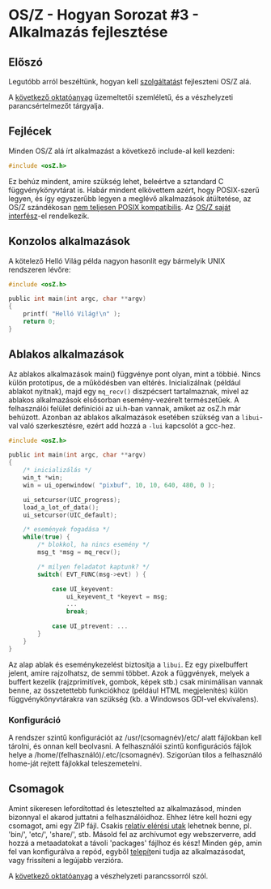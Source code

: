 OS/Z - Hogyan Sorozat #3 - Alkalmazás fejlesztése
=================================================

Előszó
------

Legutóbb arról beszéltünk, hogyan kell [szolgáltatás](https://gitlab.com/bztsrc/osz/blob/master/docs/howto4-service.md)t fejleszteni
OS/Z alá.

A [következő oktatóanyag](https://gitlab.com/bztsrc/osz/blob/master/docs/howto6-rescueshell.md) üzemeltetői szemléletű, és a
vészhelyzeti parancsértelmezőt tárgyalja.

Fejlécek
--------

Minden OS/Z alá írt alkalmazást a következő include-al kell kezdeni:

```c
#include <osZ.h>
```

Ez behúz mindent, amire szükség lehet, beleértve a sztandard C függvénykönyvtárat is. Habár mindent elkövettem azért, hogy
POSIX-szerű legyen, és így egyszerűbb legyen a meglévő alkalmazások átültetése, az OS/Z szándékosan
[nem teljesen POSIX kompatíbilis](https://gitlab.com/bztsrc/osz/blob/master/docs/posix.md).
Az [OS/Z saját interfész](https://gitlab.com/bztsrc/osz/blob/master/docs/refusr.md)-el rendelkezik.

Konzolos alkalmazások
---------------------

A kötelező Helló Világ példa nagyon hasonlít egy bármelyik UNIX rendszeren lévőre:

```c
#include <osZ.h>

public int main(int argc, char **argv)
{
    printf( "Helló Világ!\n" );
    return 0;
}
```

Ablakos alkalmazások
--------------------

Az ablakos alkalmazások main() függvénye pont olyan, mint a többié. Nincs külön prototípus, de a működésben van eltérés.
Inicializálnak (például ablakot nyitnak), majd egy `mq_recv()` diszpécsert tartalmaznak, mivel az ablakos alkalmazások
elsősorban esemény-vezérelt természetűek. A felhasználói felület definíciói az ui.h-ban vannak, amiket az osZ.h már behúzott.
Azonban az ablakos alkalmazások esetében szükség van a `libui`-val való szerkesztésre, ezért add hozzá a `-lui` kapcsolót a gcc-hez.

```c
#include <osZ.h>

public int main(int argc, char **argv)
{
    /* inicializálás */
    win_t *win;
    win = ui_openwindow( "pixbuf", 10, 10, 640, 480, 0 );

    ui_setcursor(UIC_progress);
    load_a_lot_of_data();
    ui_setcursor(UIC_default);

    /* események fogadása */
    while(true) {
        /* blokkol, ha nincs esemény */
        msg_t *msg = mq_recv();

        /* milyen feladatot kaptunk? */
        switch( EVT_FUNC(msg->evt) ) {

            case UI_keyevent:
                ui_keyevent_t *keyevt = msg;
                ...
                break;

            case UI_ptrevent: ...
        }
    }
}
```

Az alap ablak és eseménykezelést biztosítja a `libui`. Ez egy pixelbuffert jelent, amire rajzolhatsz, de semmi többet. Azok a
függvények, melyek a buffert kezelik (rajzprimitívek, gombok, képek stb.) csak minimálisan vannak benne, az összetettebb
funkciókhoz (például HTML megjelenítés) külön függvénykönyvtárakra van szükség (kb. a Windowsos GDI-vel ekvivalens).

### Konfiguráció

A rendszer szintű konfigurációt az /usr/(csomagnév)/etc/ alatt fájlokban kell tárolni, és onnan kell beolvasni. A felhasználói
szintű konfigurációs fájlok helye a /home/(felhasználó)/.etc/(csomagnév). Szigorúan tilos a felhasználó home-ját rejtett
fájlokkal teleszemetelni.

Csomagok
--------

Amint sikeresen lefordítottad és letesztelted az alkalmazásod, minden bizonnyal el akarod juttatni a felhasználóidhoz.
Ehhez létre kell hozni egy csomagot, ami egy ZIP fájl. Csakis [relatív elérési utak](https://gitlab.com/bztsrc/osz/blob/master/docs/vfs.md#usr)
lehetnek benne, pl. 'bin/', 'etc/', 'share/', stb. Másold fel az archívumot egy webszerverre, add hozzá a metaadatokat
a távoli 'packages' fájlhoz és kész! Minden gép, amin fel van konfigurálva a repód, egyből [telepít](https://gitlab.com/bztsrc/osz/blob/master/docs/howto7-install.md)eni
tudja az alkalmazásodat, vagy frissíteni a legújabb verzióra.

A [következő oktatóanyag](https://gitlab.com/bztsrc/osz/blob/master/docs/howto6-rescueshell.md) a vészhelyzeti parancssorról szól.
